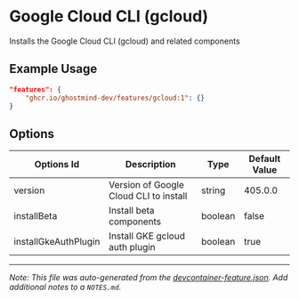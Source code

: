 
# Google Cloud CLI (gcloud)

Installs the Google Cloud CLI (gcloud) and related components

## Example Usage

```json
"features": {
    "ghcr.io/ghostmind-dev/features/gcloud:1": {}
}
```

## Options

| Options Id | Description | Type | Default Value |
|-----|-----|-----|-----|
| version | Version of Google Cloud CLI to install | string | 405.0.0 |
| installBeta | Install beta components | boolean | false |
| installGkeAuthPlugin | Install GKE gcloud auth plugin | boolean | true |



---

_Note: This file was auto-generated from the [devcontainer-feature.json](https://github.com/ghostmind-dev/features/blob/main/features/src/gcloud/devcontainer-feature.json).  Add additional notes to a `NOTES.md`._
